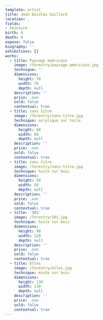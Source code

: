 ```yaml
---
template: artist
title: Jean Nicolas Gaillard
location: .
fields:
- Peinture
birth: 0
death: 0
expose: false
biography: ''
exhibitions: []
works:
  - title: Paysage américain
    image: /forestry/paysage-americain.jpg
    technique: ''
    dimensions:
      height: 70
      width: 70
      depth: null
    description: ''
    price: .nan
    sold: false
    contextual: true
  - title: sans titre
    image: /forestry/sans-titre.jpg
    technique: acrylique sur toile
    dimensions:
      height: 60
      width: 60
      depth: null
    description: ''
    price: .nan
    sold: false
    contextual: true
  - title: sans titre
    image: /forestry/sans-titre.jpg
    technique: huile sur bois
    dimensions:
      height: 50
      width: 50
      depth: null
    description: ''
    price: .nan
    sold: false
    contextual: true
  - title: '381'
    image: /forestry/381.jpg
    technique: huile sur bois
    dimensions:
      height: 90
      width: 120
      depth: null
    description: ''
    price: .nan
    sold: false
    contextual: true
  - title: Elles
    image: /forestry/elles.jpg
    technique: mixte sur bois
    dimensions:
      height: 130
      width: 130
      depth: null
    description: ''
    price: .nan
    sold: false
    contextual: true
---
```


